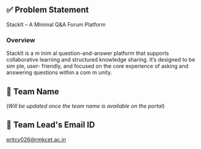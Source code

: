 ## ✅ Problem Statement
StackIt – A Minimal Q&A Forum Platform
### Overview
StackIt is a m inim al question-and-answer platform that supports collaborative
learning and structured knowledge sharing. It’s designed to be sim ple, user- friendly,
and focused on the core experience of asking and answering questions within a
com m unity.

## 👥 Team Name 
(*Will be updated once the team name is available on the portal*)

## 📧 Team Lead's Email ID
pritcy026@rmkcet.ac.in